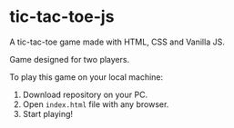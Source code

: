# tic-tac-toe-js
A tic-tac-toe game made with HTML, CSS and Vanilla JS.

Game designed for two players.

To play this game on your local machine:

1. Download repository on your PC.
2. Open `index.html` file with any browser.
3. Start playing!
